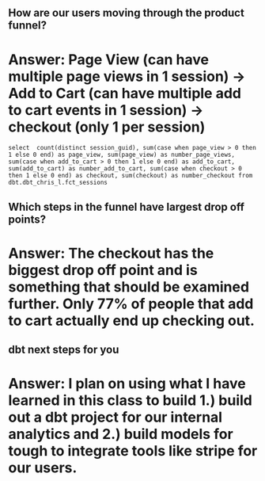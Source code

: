 ## How are our users moving through the product funnel?
# Answer: Page View (can have multiple page views in 1 session) -> Add to Cart (can have multiple add to cart events in 1 session) -> checkout (only 1 per session)

``
select 
  count(distinct session_guid),
  sum(case when page_view > 0 then 1 else 0 end) as page_view,
  sum(page_view) as number_page_views,
  sum(case when add_to_cart > 0 then 1 else 0 end) as add_to_cart,
  sum(add_to_cart) as number_add_to_cart,
  sum(case when checkout > 0 then 1 else 0 end) as checkout,
  sum(checkout) as number_checkout
from dbt.dbt_chris_l.fct_sessions
``

## Which steps in the funnel have largest drop off points?
# Answer: The checkout has the biggest drop off point and is something that should be examined further. Only 77% of people that add to cart actually end up checking out.

## dbt next steps for you 
# Answer: I plan on using what I have learned in this class to build 1.) build out a dbt project for our internal analytics and 2.) build models for tough to integrate tools like stripe for our users. 

